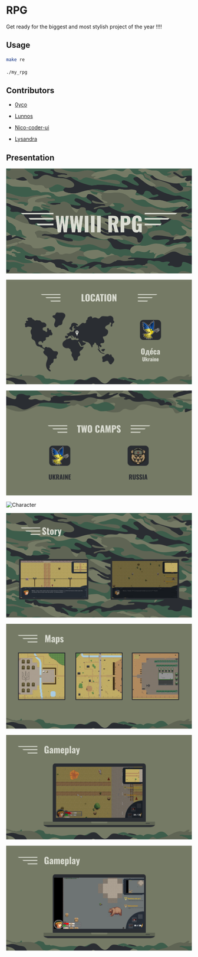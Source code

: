# RPG

Get ready for the biggest and most stylish project of the year !!!!

##  Usage
```bash
make re

./my_rpg
```

## Contributors

-  [0yco](https://github.com/0yco)

-  [Lunnos](https://github.com/LunnosMp4)

-  [Nico-coder-ui](https://github.com/Nico-coder-ui)

-  [Lysandra](https://github.com/Lysandra26)

## Presentation

![Introduction](./assets/quick_overview/1_Introduction.png)

![Location](./assets/quick_overview/2_Location.png)

![Camps](./assets/quick_overview/3_Camps.png)

![Character](./assets/quick_overview/4_Character.png)

![Story](./assets/quick_overview/5_Story.png)

![Maps](./assets/quick_overview/6_Maps.png)

![Gameplay](./assets/quick_overview/7_Gameplay_I.png)

![Gameplay](./assets/quick_overview/8_Gameplay_II.png)
